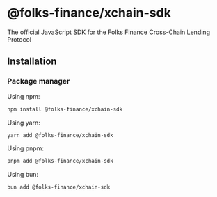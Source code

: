 # @folks-finance/xchain-sdk

The official JavaScript SDK for the Folks Finance Cross-Chain Lending Protocol

## Installation

### Package manager

Using npm:

```bash
npm install @folks-finance/xchain-sdk
```

Using yarn:

```bash
yarn add @folks-finance/xchain-sdk
```

Using pnpm:

```bash
pnpm add @folks-finance/xchain-sdk
```

Using bun:

```bash
bun add @folks-finance/xchain-sdk
```
